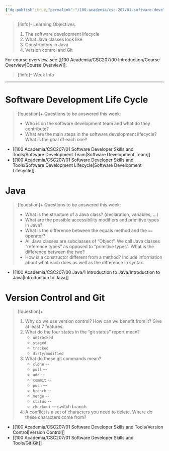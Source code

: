 ```yaml
---
{"dg-publish":true,"permalink":"/100-academia/csc-207/01-software-developer-skills-and-tools/week-1-a-tour-of-software-design-version-control/","tags":["university","#lecture","#note"],"created":"2024-09-03T12:59:52.000-04:00","updated":"2024-09-27T18:53:16.000-04:00"}
---
```


> [!info]- Learning Objectives
> 1. The software development lifecycle
> 2. What Java classes look like
> 3. Constructors in Java
> 4. Version control and Git

For course overview, see [[100 Academia/CSC207/00 Introduction/Course Overview\|Course Overview]].

> [!info]- Week Info
> 

---
# Software Development Life Cycle

> [!question]+ Questions to be answered this week:
> - Who is on the software development team and what do they contribute?
> - What are the main steps in the software development lifecycle? What is the goal of each one?

- [[100 Academia/CSC207/01 Software Developer Skills and Tools/Software Development Team\|Software Development Team]]
- [[100 Academia/CSC207/01 Software Developer Skills and Tools/Software Development Lifecycle\|Software Development Lifecycle]]
# Java

> [!question]+ Questions to be answered this week:
> - What is the structure of a Java class? (declaration, variables, …)
> - What are the possible accessibility modifiers and primitive types in Java?
> - What is the difference between the equals method and the `==` operator?
> - All Java classes are subclasses of “Object”. We call Java classes “reference types” as opposed to “primitive types”. What is the difference between the two?
> - How is a constructor different from a method? Include information about what each does as well as the difference in syntax.

- [[100 Academia/CSC207/00 Java/1 Introduction to Java/Introduction to Java\|Introduction to Java]]

# Version Control and Git

> [!question]+
> 1. Why do we use version control? How can we benefit from it? Give at least 7 features.
> 2. What do the four states in the “git status” report mean?
>     - `untracked`
>     - `staged`
>     - `tracked` 
>     - `dirty`/`modified`
> 3. What do these git commands mean?
>     - `clone` --
>     - `pull` --
>     - `add` --
>     - `commit` --
>     - `push` --
>     - `branch` --
>     - `merge` --
>     - `status` --
>     - `checkout` -- switch branch
> 4. A conflict is a set of characters you need to delete. Where do these characters come from?

- [[100 Academia/CSC207/01 Software Developer Skills and Tools/Version Control\|Version Control]]
- [[100 Academia/CSC207/01 Software Developer Skills and Tools/Git\|Git]]
